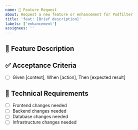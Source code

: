 ```yaml
---
name: 🚀 Feature Request
about: Request a new feature or enhancement for Podfilter
title: 'feat: [Brief description]'
labels: ['enhancement']
assignees: ''
---
```


## 🎯 Feature Description
<!-- What needs to be built? -->

## ✅ Acceptance Criteria
<!-- Use Given/When/Then format -->
- [ ] Given [context], When [action], Then [expected result]

## 🔧 Technical Requirements
<!-- What components need changes? -->
- [ ] Frontend changes needed
- [ ] Backend changes needed
- [ ] Database changes needed
- [ ] Infrastructure changes needed
